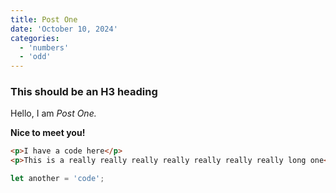 ```yaml
---
title: Post One
date: 'October 10, 2024'
categories:
  - 'numbers'
  - 'odd'
---
```


### This should be an H3 heading

Hello, I am _Post One._

**Nice to meet you!**

```html
<p>I have a code here</p>
<p>This is a really really really really really really really long one</p>
```

```js
let another = 'code';
```
